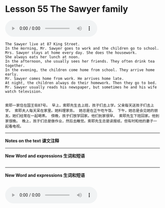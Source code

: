 # Lesson 55 The Sawyer family

​<audio id="audio" controls="" loop="loop">
    <source id="mp3" src="https://online1.tingclass.net/lesson/shi0529/0000/16/55.mp3"> 
</audio>

```
The Sawyer live at 87 King Street.
In the morning, Mr. Sawyer goes to work and the children go to school.
Mrs. Sawyer stays at home every day. She does the housework.
She always eats her lunch at noon.
In the afternoon, she usually sees her friends. They often drink tea together.
In the evening, the children come home from school. They arrive home early.
Mr. Sawyer comes home from work. He arrives home late.
At night, the children always do their homework. Then they go to bed. Mr. Sawyer usually reads his newspaper, but sometimes he and his wife watch television.


索耶一家住在国王街87号。 早上，索耶先生去上班，孩子们去上学。父亲每天送孩子们去上学。 索耶夫人每天呆在家里。她料理家务。 她总是在正午吃午饭。 下午，她总是会见她的朋友。她们经常在一起喝茶。 傍晚，孩子们放学回家。他们到家很早。 索耶先生下班回家。他到家很晚。 晚上，孩子们总是做作业，然后去睡觉。索耶先生总是读报纸，但有时和他的妻子一起看电视。
```


------------
**Notes on the text 课文注释**

-------------
**New Word and expressions 生词和短语**
```markdown

```
-------------

**New Word and expressions 生词和短语**
```markdown

```

<audio id="audio" controls="" loop="loop">
    <source id="mp3" src="https://i.xiao84.com/en-nce/1mp3-en/lesson56.mp3">
</audio>